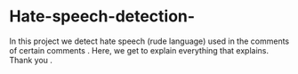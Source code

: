 # Hate-speech-detection-
In this project we detect hate speech (rude language) used in the comments of certain comments . Here, we get to explain everything that explains. Thank you .
